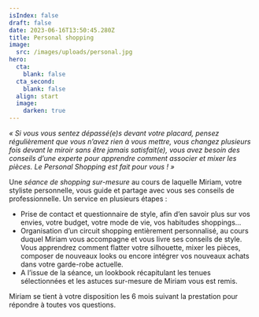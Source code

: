 ```yaml
---
isIndex: false
draft: false
date: 2023-06-16T13:50:45.280Z
title: Personal shopping
image:
  src: /images/uploads/personal.jpg
hero:
  cta:
    blank: false
  cta_second:
    blank: false
  align: start
  image:
    darken: true
---
```

*« Si vous vous sentez dépassé(e)s devant votre placard, pensez régulièrement que vous n’avez rien à vous mettre, vous changez plusieurs fois devant le miroir sans être jamais satisfait(e), vous avez besoin des conseils d’une experte pour apprendre comment associer et mixer les pièces. Le Personal Shopping est fait pour vous ! »*

Une *séance de shopping sur-mesure* au cours de laquelle Miriam, votre styliste personnelle, vous guide et partage avec vous ses conseils de professionnelle. Un service en plusieurs étapes :

* Prise de contact et questionnaire de style, afin d’en savoir plus sur vos envies, votre budget, votre mode de vie, vos habitudes shoppings…
* Organisation d’un circuit shopping entièrement personnalisé, au cours duquel Miriam vous accompagne et vous livre ses conseils de style. Vous apprendrez comment flatter votre silhouette, mixer les pièces, composer de nouveaux looks ou encore intégrer vos nouveaux achats dans votre garde-robe actuelle.
* A l’issue de la séance, un lookbook récapitulant les tenues sélectionnées et les astuces sur-mesure de Miriam vous est remis.

Miriam se tient à votre disposition les 6 mois suivant la prestation pour répondre à toutes vos questions.